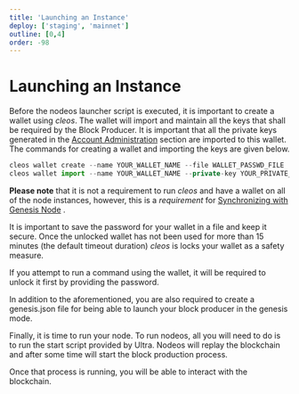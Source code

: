 ```yaml
---
title: 'Launching an Instance'
deploy: ['staging', 'mainnet']
outline: [0,4]
order: -98
---
```


# Launching an Instance

Before the nodeos launcher script is executed, it is important to create a wallet using _cleos_. The wallet will import and maintain all the keys that shall be required by the Block Producer. It is important that all the private keys generated in the [Account Administration](./account-administration.md) section are imported to this wallet. The commands for creating a wallet and importing the keys are given below.

```typescript
cleos wallet create --name YOUR_WALLET_NAME --file WALLET_PASSWD_FILE
cleos wallet import --name YOUR_WALLET_NAME --private-key YOUR_PRIVATE_KEY
```

**Please note** that it is not a requirement to run _cleos_ and have a wallet on all of the node instances, however, this is a _requirement_ for [Synchronizing with Genesis Node](../launch-procedures/synchronizing-with-genesis-node.md) .

It is important to save the password for your wallet in a file and keep it secure. Once the unlocked wallet has not been used for more than 15 minutes (the default timeout duration) _cleos_ is locks your wallet as a safety measure.

If you attempt to run a command using the wallet, it will be required to unlock it first by providing the password. 

In addition to the aforementioned, you are also required to create a genesis.json file for being able to launch your block producer in the genesis mode.

Finally, it is time to run your node. To run nodeos, all you will need to do is to run the start script provided by Ultra. Nodeos will replay the blockchain and after some time will start the block production process.

Once that process is running, you will be able to interact with the blockchain.